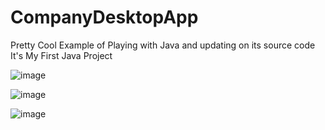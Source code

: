 # CompanyDesktopApp
Pretty Cool Example of Playing with Java and updating on its source code 
It's My First Java Project


![image](https://user-images.githubusercontent.com/91213036/177287935-eb628235-8329-4fb5-a5ed-85594a795527.png)


![image](https://user-images.githubusercontent.com/91213036/177288109-ef4c4dfd-fbdf-467b-bd47-950b52d1e90b.png)


![image](https://user-images.githubusercontent.com/91213036/177288206-12651c65-5200-46f3-b9e7-845fa6877a69.png)

